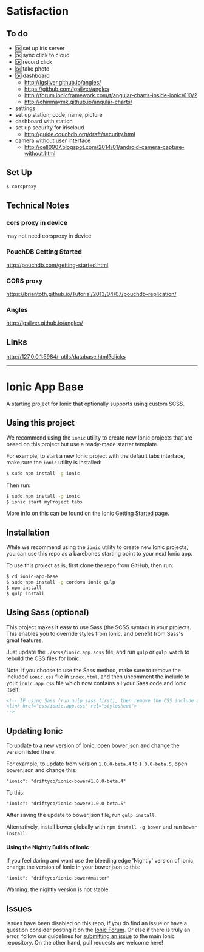 Satisfaction
============

## To do
- :ok: set up iris server
- :ok: sync click to cloud
- :ok: record click
- :ok: take photo
- :ok: dashboard
  - http://lgsilver.github.io/angles/
  - https://github.com/lgsilver/angles
  - http://forum.ionicframework.com/t/angular-charts-inside-ionic/610/2
  - http://chinmaymk.github.io/angular-charts/
- settings
- set up station; code, name, picture
- dashboard with station
- set up security for iriscloud
  - http://guide.couchdb.org/draft/security.html
- camera without user interface
  - http://cell0907.blogspot.com/2014/01/android-camera-capture-without.html

## Set Up
```bash
$ corsproxy
```

## Technical Notes

### cors proxy in device
may not need corsproxy in device

### PouchDB Getting Started
http://pouchdb.com/getting-started.html

### CORS proxy
https://briantoth.github.io/Tutorial/2013/04/07/pouchdb-replication/

### Angles
http://lgsilver.github.io/angles/

## Links
http://127.0.0.1:5984/_utils/database.html?clicks


---

Ionic App Base
=====================

A starting project for Ionic that optionally supports
using custom SCSS.

## Using this project

We recommend using the `ionic` utility to create new Ionic projects that are based on this project but use a ready-made starter template.

For example, to start a new Ionic project with the default tabs interface, make sure the `ionic` utility is installed:

```bash
$ sudo npm install -g ionic
```

Then run:

```bash
$ sudo npm install -g ionic
$ ionic start myProject tabs
```

More info on this can be found on the Ionic [Getting Started](http://ionicframework.com/getting-started) page.

## Installation

While we recommend using the `ionic` utility to create new Ionic projects, you can use this repo as a barebones starting point to your next Ionic app.

To use this project as is, first clone the repo from GitHub, then run:

```bash
$ cd ionic-app-base
$ sudo npm install -g cordova ionic gulp
$ npm install
$ gulp install
```

## Using Sass (optional)

This project makes it easy to use Sass (the SCSS syntax) in your projects. This enables you to override styles from Ionic, and benefit from
Sass's great features.

Just update the `./scss/ionic.app.scss` file, and run `gulp` or `gulp watch` to rebuild the CSS files for Ionic.

Note: if you choose to use the Sass method, make sure to remove the included `ionic.css` file in `index.html`, and then uncomment
the include to your `ionic.app.css` file which now contains all your Sass code and Ionic itself:

```html
<!-- IF using Sass (run gulp sass first), then remove the CSS include above
<link href="css/ionic.app.css" rel="stylesheet">
-->
```

## Updating Ionic

To update to a new version of Ionic, open bower.json and change the version listed there.

For example, to update from version `1.0.0-beta.4` to `1.0.0-beta.5`, open bower.json and change this:

```
"ionic": "driftyco/ionic-bower#1.0.0-beta.4"
```

To this:

```
"ionic": "driftyco/ionic-bower#1.0.0-beta.5"
```

After saving the update to bower.json file, run `gulp install`.

Alternatively, install bower globally with `npm install -g bower` and run `bower install`.

#### Using the Nightly Builds of Ionic

If you feel daring and want use the bleeding edge 'Nightly' version of Ionic, change the version of Ionic in your bower.json to this:

```
"ionic": "driftyco/ionic-bower#master"
```

Warning: the nightly version is not stable.


## Issues
Issues have been disabled on this repo, if you do find an issue or have a question consider posting it on the [Ionic Forum](http://forum.ionicframework.com/).  Or else if there is truly an error, follow our guidelines for [submitting an issue](http://ionicframework.com/contribute/#issues) to the main Ionic repository. On the other hand, pull requests are welcome here!
